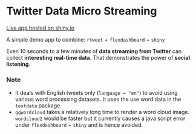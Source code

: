 # Twitter Data Micro Streaming

[Live app hosted on shiny.io](https://kotamine.shinyapps.io/flexdashboard_example4/) 

A simple demo app to combine: 
`rtweet` + `flexdashboard` + `shiny` 

Even 10 seconds to a few minutes of **data streaming from Twitter** can collect **interesting real-time data**. 
That demonstrates the power of **social listening**.


### Note
- It deals with English tweets only (`language = "en"`) to avoid using various word processing datasets. It uses the use word data in the `textdata` package. 
- `ggwordcloud` takes a relatively long time to render a word cloud image. `wordcloud2` would be faster but it currently causes a java script error under `flexdashboard` + `shiny` and is hence avoided.    

